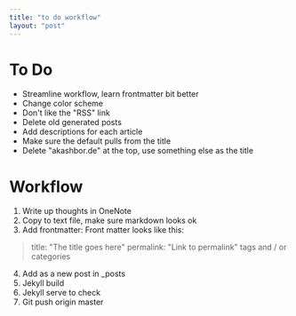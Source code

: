 ```yaml
---
title: "to do workflow"
layout: "post"
---
```


# To Do
- Streamline workflow, learn frontmatter bit better
- Change color scheme
- Don't like the "RSS" link
- Delete old generated posts
- Add descriptions for each article
- Make sure the default pulls from the title
- Delete "akashbor.de" at the top, use something else as the title


# Workflow

1. Write up thoughts in OneNote
2. Copy to text file, make sure markdown looks ok
3. Add frontmatter:
Front matter looks like this:
> title: "The title goes here"
> permalink: "Link to permalink"
> tags and / or categories
4. Add as a new post in _posts
5. Jekyll build
6. Jekyll serve to check
7. Git push origin master

